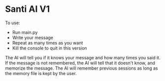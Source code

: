 # Santi AI V1
To use:
* Run main.py
* Write your message
* Repeat as many times as you want
* Kill the console to quit in this version

The AI will tell you if it knows your message and how many times you said it.  
If the message is not remembered, the AI will tell that it doesn't know, and memorize the message.
The AI will remember previous sessions as long as the memory file is kept by the user.
